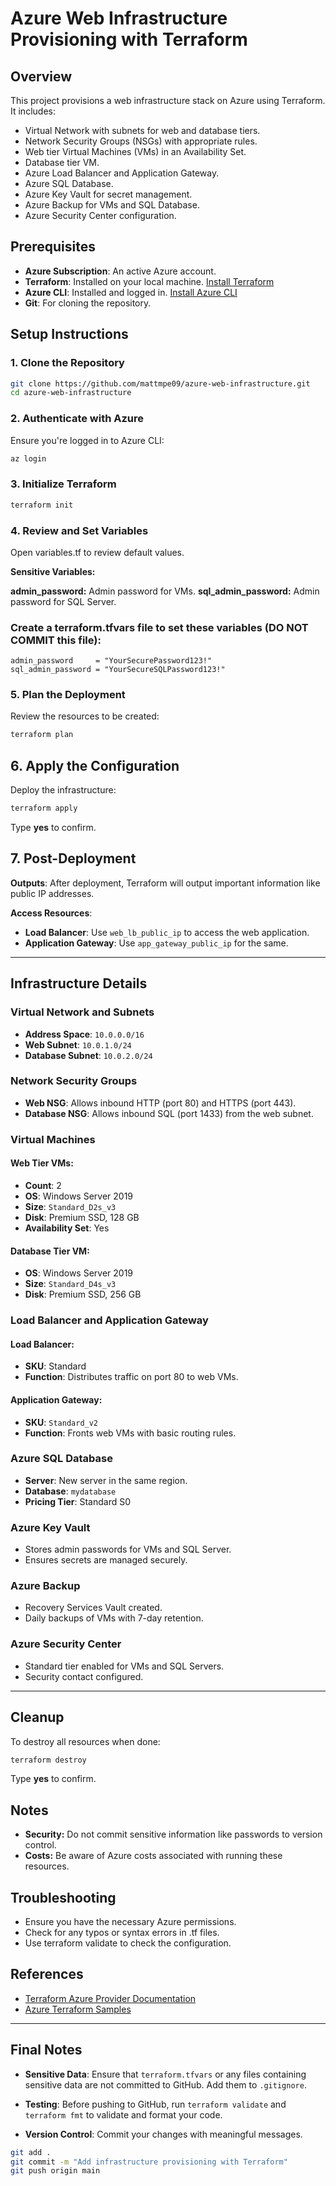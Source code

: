 # Azure Web Infrastructure Provisioning with Terraform

## Overview

This project provisions a web infrastructure stack on Azure using Terraform. It includes:

- Virtual Network with subnets for web and database tiers.
- Network Security Groups (NSGs) with appropriate rules.
- Web tier Virtual Machines (VMs) in an Availability Set.
- Database tier VM.
- Azure Load Balancer and Application Gateway.
- Azure SQL Database.
- Azure Key Vault for secret management.
- Azure Backup for VMs and SQL Database.
- Azure Security Center configuration.

## Prerequisites

- **Azure Subscription**: An active Azure account.
- **Terraform**: Installed on your local machine. [Install Terraform](https://learn.hashicorp.com/tutorials/terraform/install-cli)
- **Azure CLI**: Installed and logged in. [Install Azure CLI](https://docs.microsoft.com/en-us/cli/azure/install-azure-cli)
- **Git**: For cloning the repository.

## Setup Instructions

### 1. Clone the Repository

```bash
git clone https://github.com/mattmpe09/azure-web-infrastructure.git
cd azure-web-infrastructure
```
### 2. Authenticate with Azure
Ensure you're logged in to Azure CLI:

```bash
az login
```
### 3. Initialize Terraform

```bash
terraform init
```
### 4. Review and Set Variables
Open variables.tf to review default values.

**Sensitive Variables:**

**admin_password:** Admin password for VMs.
**sql_admin_password:** Admin password for SQL Server.

### Create a terraform.tfvars file to set these variables (DO NOT COMMIT this file):
```hcl
admin_password     = "YourSecurePassword123!"
sql_admin_password = "YourSecureSQLPassword123!"
```
### 5. Plan the Deployment
Review the resources to be created:
```bash
terraform plan
```
## 6. Apply the Configuration

Deploy the infrastructure:

```bash
terraform apply
```
Type **yes** to confirm.

## 7. Post-Deployment

**Outputs**: After deployment, Terraform will output important information like public IP addresses.

**Access Resources**:

- **Load Balancer**: Use `web_lb_public_ip` to access the web application.
- **Application Gateway**: Use `app_gateway_public_ip` for the same.

---

## Infrastructure Details

### Virtual Network and Subnets

- **Address Space**: `10.0.0.0/16`
- **Web Subnet**: `10.0.1.0/24`
- **Database Subnet**: `10.0.2.0/24`

### Network Security Groups

- **Web NSG**: Allows inbound HTTP (port 80) and HTTPS (port 443).
- **Database NSG**: Allows inbound SQL (port 1433) from the web subnet.

### Virtual Machines

#### Web Tier VMs:

- **Count**: 2
- **OS**: Windows Server 2019
- **Size**: `Standard_D2s_v3`
- **Disk**: Premium SSD, 128 GB
- **Availability Set**: Yes

#### Database Tier VM:

- **OS**: Windows Server 2019
- **Size**: `Standard_D4s_v3`
- **Disk**: Premium SSD, 256 GB

### Load Balancer and Application Gateway

#### Load Balancer:

- **SKU**: Standard
- **Function**: Distributes traffic on port 80 to web VMs.

#### Application Gateway:

- **SKU**: `Standard_v2`
- **Function**: Fronts web VMs with basic routing rules.

### Azure SQL Database

- **Server**: New server in the same region.
- **Database**: `mydatabase`
- **Pricing Tier**: Standard S0

### Azure Key Vault

- Stores admin passwords for VMs and SQL Server.
- Ensures secrets are managed securely.

### Azure Backup

- Recovery Services Vault created.
- Daily backups of VMs with 7-day retention.

### Azure Security Center

- Standard tier enabled for VMs and SQL Servers.
- Security contact configured.

---

## Cleanup

To destroy all resources when done:

```bash
terraform destroy
```
Type **yes** to confirm.

## Notes
* **Security:** Do not commit sensitive information like passwords to version control.
* **Costs:** Be aware of Azure costs associated with running these resources.

## Troubleshooting
* Ensure you have the necessary Azure permissions.
* Check for any typos or syntax errors in .tf files.
* Use terraform validate to check the configuration.

## References

- [Terraform Azure Provider Documentation](https://registry.terraform.io/providers/hashicorp/azurerm/latest/docs)
- [Azure Terraform Samples](https://github.com/Azure/terraform)

  
---

## **Final Notes**

- **Sensitive Data**: Ensure that `terraform.tfvars` or any files containing sensitive data are not committed to GitHub. Add them to `.gitignore`.

- **Testing**: Before pushing to GitHub, run `terraform validate` and `terraform fmt` to validate and format your code.

- **Version Control**: Commit your changes with meaningful messages.

```bash
git add .
git commit -m "Add infrastructure provisioning with Terraform"
git push origin main
```

